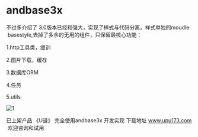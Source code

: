 # andbase3x
不过多介绍了
3.0版本已经和强大，实现了样式与代码分离，样式单独的moudle  basestyle,去掉了多余的无用的组件，只保留最核心功能：

1.http工具类，缓训

2.图片下载，缓存

3.数据库ORM

4.任务

5.utils

![1](https://github.com/zhaoqp2010/andbase3x/blob/master/%E6%88%AA%E5%9B%BE/1.jpg?raw=true)

已上架产品 《U谱》 完全使用andbase3x 开发实现
下载地址 www.upu173.com  欢迎咨询和试用


